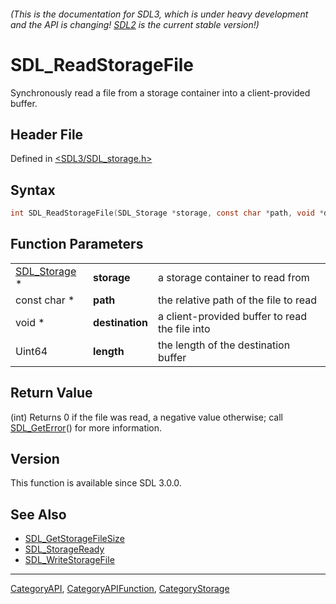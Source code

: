 ###### (This is the documentation for SDL3, which is under heavy development and the API is changing! [SDL2](https://wiki.libsdl.org/SDL2/) is the current stable version!)
# SDL_ReadStorageFile

Synchronously read a file from a storage container into a client-provided buffer.

## Header File

Defined in [<SDL3/SDL_storage.h>](https://github.com/libsdl-org/SDL/blob/main/include/SDL3/SDL_storage.h)

## Syntax

```c
int SDL_ReadStorageFile(SDL_Storage *storage, const char *path, void *destination, Uint64 length);
```

## Function Parameters

|                              |                 |                                                |
| ---------------------------- | --------------- | ---------------------------------------------- |
| [SDL_Storage](SDL_Storage) * | **storage**     | a storage container to read from               |
| const char *                 | **path**        | the relative path of the file to read          |
| void *                       | **destination** | a client-provided buffer to read the file into |
| Uint64                       | **length**      | the length of the destination buffer           |

## Return Value

(int) Returns 0 if the file was read, a negative value otherwise; call
[SDL_GetError](SDL_GetError)() for more information.

## Version

This function is available since SDL 3.0.0.

## See Also

- [SDL_GetStorageFileSize](SDL_GetStorageFileSize)
- [SDL_StorageReady](SDL_StorageReady)
- [SDL_WriteStorageFile](SDL_WriteStorageFile)

----
[CategoryAPI](CategoryAPI), [CategoryAPIFunction](CategoryAPIFunction), [CategoryStorage](CategoryStorage)

